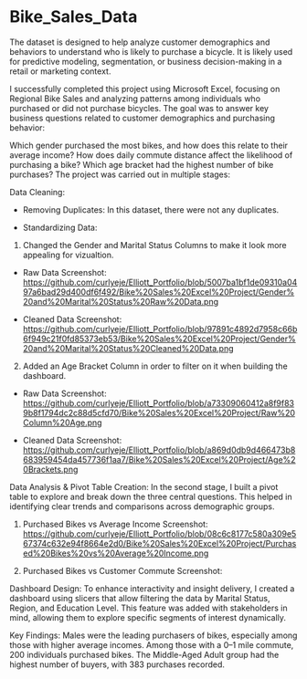 # Bike_Sales_Data

The dataset is designed to help analyze customer demographics and behaviors to understand who is likely to purchase a bicycle. It is likely used for predictive modeling, segmentation, or business decision-making in a retail or marketing context.

I successfully completed this project using Microsoft Excel, focusing on Regional Bike Sales and analyzing patterns among individuals who purchased or did not purchase bicycles. The goal was to answer key business questions related to customer demographics and purchasing behavior:

Which gender purchased the most bikes, and how does this relate to their average income?
How does daily commute distance affect the likelihood of purchasing a bike?
Which age bracket had the highest number of bike purchases?
The project was carried out in multiple stages:

Data Cleaning:

- Removing Duplicates: In this dataset, there were not any duplicates.

- Standardizing Data:

1. Changed the Gender and Marital Status Columns to make it look more appealing for vizualtion.

- Raw Data Screenshot: https://github.com/curlyeje/Elliott_Portfolio/blob/5007ba1bf1de09310a0497a6bad29d400df6f492/Bike%20Sales%20Excel%20Project/Gender%20and%20Marital%20Status%20Raw%20Data.png

- Cleaned Data Screenshot: https://github.com/curlyeje/Elliott_Portfolio/blob/97891c4892d7958c66b6f949c21f0fd85373eb53/Bike%20Sales%20Excel%20Project/Gender%20and%20Marital%20Status%20Cleaned%20Data.png

2. Added an Age Bracket Column in order to filter on it when building the dashboard.

- Raw Data Screenshot: https://github.com/curlyeje/Elliott_Portfolio/blob/a73309060412a8f9f839b8f1794dc2c88d5cfd70/Bike%20Sales%20Excel%20Project/Raw%20Column%20Age.png

- Cleaned Data Screenshot: https://github.com/curlyeje/Elliott_Portfolio/blob/a869d0db9d466473b8683959454da457736f1aa7/Bike%20Sales%20Excel%20Project/Age%20Brackets.png



Data Analysis & Pivot Table Creation:
In the second stage, I built a pivot table to explore and break down the three central questions. This helped in identifying clear trends and comparisons across demographic groups.

1. Purchased Bikes vs Average Income Screenshot: https://github.com/curlyeje/Elliott_Portfolio/blob/08c6c8177c580a309e567374c632e94f8664e2d0/Bike%20Sales%20Excel%20Project/Purchased%20Bikes%20vs%20Average%20Income.png

2. Purchased Bikes vs Customer Commute Screenshot: 

Dashboard Design:
To enhance interactivity and insight delivery, I created a dashboard using slicers that allow filtering the data by Marital Status, Region, and Education Level. This feature was added with stakeholders in mind, allowing them to explore specific segments of interest dynamically.

Key Findings:
Males were the leading purchasers of bikes, especially among those with higher average incomes.
Among those with a 0–1 mile commute, 200 individuals purchased bikes.
The Middle-Aged Adult group had the highest number of buyers, with 383 purchases recorded.
